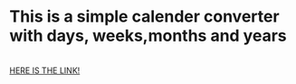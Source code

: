 # This is a simple calender converter with days, weeks,months and years
<br>
<a href="https://siraj-abdulkadir.github.io/counter1/">HERE IS THE LINK!</a>
